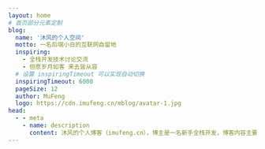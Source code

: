 ```yaml
---
layout: home
# 首页部分元素定制
blog:
  name: '沐风的个人空间'
  motto: 一名后端小白的互联网自留地
  inspiring:
    - 全栈开发技术讨论交流
    - 但愿岁月如客 来去皆从容
  # 设置 inspiringTimeout 可以实现自动切换
  inspiringTimeout: 6000
  pageSize: 12
  author: MuFeng
  logo: https://cdn.imufeng.cn/mblog/avatar-1.jpg
head:
  - - meta
    - name: description
      content: 沐风的个人博客（imufeng.cn），博主是一名新手全栈开发，博客内容主要是全栈开发交流、全栈学习笔记、面试技巧、工具分享等内容。
---
```


